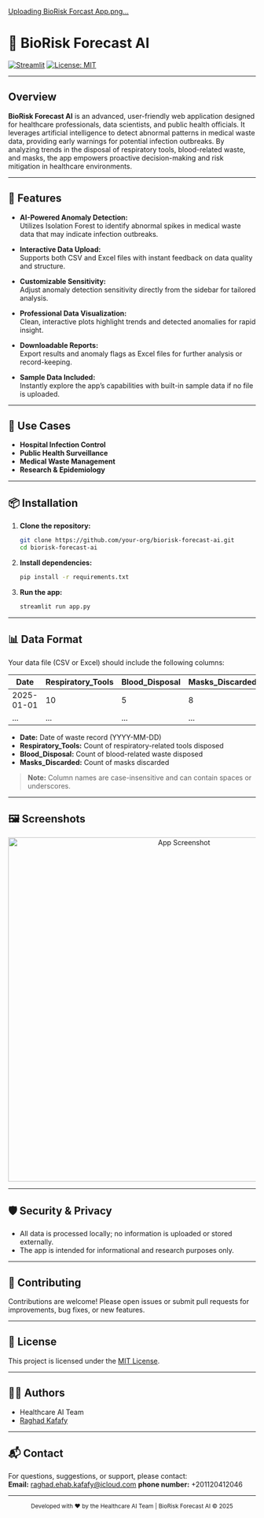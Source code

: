 [Uploading BioRisk Forcast App.png…]()
# 🧬 BioRisk Forecast AI

[![Streamlit](https://img.shields.io/badge/Built%20with-Streamlit-ff4b4b?logo=streamlit&logoColor=white)](https://streamlit.io/)
[![License: MIT](https://img.shields.io/badge/License-MIT-blue.svg)](LICENSE)

---

## Overview

**BioRisk Forecast AI** is an advanced, user-friendly web application designed for healthcare professionals, data scientists, and public health officials. It leverages artificial intelligence to detect abnormal patterns in medical waste data, providing early warnings for potential infection outbreaks. By analyzing trends in the disposal of respiratory tools, blood-related waste, and masks, the app empowers proactive decision-making and risk mitigation in healthcare environments.

---

## 🚀 Features

- **AI-Powered Anomaly Detection:**  
  Utilizes Isolation Forest to identify abnormal spikes in medical waste data that may indicate infection outbreaks.

- **Interactive Data Upload:**  
  Supports both CSV and Excel files with instant feedback on data quality and structure.

- **Customizable Sensitivity:**  
  Adjust anomaly detection sensitivity directly from the sidebar for tailored analysis.

- **Professional Data Visualization:**  
  Clean, interactive plots highlight trends and detected anomalies for rapid insight.

- **Downloadable Reports:**  
  Export results and anomaly flags as Excel files for further analysis or record-keeping.

- **Sample Data Included:**  
  Instantly explore the app’s capabilities with built-in sample data if no file is uploaded.

---

## 🏥 Use Cases

- **Hospital Infection Control**
- **Public Health Surveillance**
- **Medical Waste Management**
- **Research & Epidemiology**

---

## 📦 Installation

1. **Clone the repository:**
    ```sh
    git clone https://github.com/your-org/biorisk-forecast-ai.git
    cd biorisk-forecast-ai
    ```

2. **Install dependencies:**
    ```sh
    pip install -r requirements.txt
    ```

3. **Run the app:**
    ```sh
    streamlit run app.py
    ```

---

## 📊 Data Format

Your data file (CSV or Excel) should include the following columns:

| Date        | Respiratory_Tools | Blood_Disposal | Masks_Discarded |
|-------------|------------------|---------------|-----------------|
| 2025-01-01  | 10               | 5             | 8               |
| ...         | ...              | ...           | ...             |

- **Date:** Date of waste record (YYYY-MM-DD)
- **Respiratory_Tools:** Count of respiratory-related tools disposed
- **Blood_Disposal:** Count of blood-related waste disposed
- **Masks_Discarded:** Count of masks discarded

> **Note:** Column names are case-insensitive and can contain spaces or underscores.

---

## 🖼️ Screenshots

<p align="center">
  <img src="https://i.imgur.com/6rQwQwB.png" alt="App Screenshot" width="700"/>
</p>

---

## 🛡️ Security & Privacy

- All data is processed locally; no information is uploaded or stored externally.
- The app is intended for informational and research purposes only.

---

## 🤝 Contributing

Contributions are welcome! Please open issues or submit pull requests for improvements, bug fixes, or new features.

---

## 📄 License

This project is licensed under the [MIT License](LICENSE).

---

## 👨‍💻 Authors

- Healthcare AI Team  
- [Raghad Kafafy](https://www.linkedin.com/in/raghad-kafafy-5a079b336/)

---

## 📬 Contact

For questions, suggestions, or support, please contact:  
**Email:** raghad.ehab.kafafy@icloud.com
**phone number:** +201120412046

---

<center>
    <sub>
        Developed with ❤️ by the Healthcare AI Team | BioRisk Forecast AI © 2025
